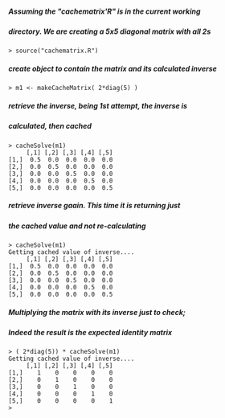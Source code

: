 ##### Assuming the "cachematrix'R" is in the current working
##### directory. We are creating a 5x5 diagonal matrix with all 2s

<!-- -->
    > source("cachematrix.R")

##### create object to contain the matrix and its calculated inverse
<!-- -->
    > m1 <- makeCacheMatrix( 2*diag(5) )

##### retrieve the inverse, being 1st attempt, the inverse is 
##### calculated, then cached
<!-- -->
    > cacheSolve(m1)
         [,1] [,2] [,3] [,4] [,5]
    [1,]  0.5  0.0  0.0  0.0  0.0
    [2,]  0.0  0.5  0.0  0.0  0.0
    [3,]  0.0  0.0  0.5  0.0  0.0
    [4,]  0.0  0.0  0.0  0.5  0.0
    [5,]  0.0  0.0  0.0  0.0  0.5

##### retrieve inverse gaain. This time it is returning just
##### the cached value and not re-calculating
<!-- -->
    > cacheSolve(m1)
    Getting cached value of inverse....
         [,1] [,2] [,3] [,4] [,5]
    [1,]  0.5  0.0  0.0  0.0  0.0
    [2,]  0.0  0.5  0.0  0.0  0.0
    [3,]  0.0  0.0  0.5  0.0  0.0
    [4,]  0.0  0.0  0.0  0.5  0.0
    [5,]  0.0  0.0  0.0  0.0  0.5


##### Multiplying the matrix with its inverse just to check;
##### Indeed the result is the expected identity matrix
<!-- -->
    > ( 2*diag(5)) * cacheSolve(m1)
    Getting cached value of inverse....
         [,1] [,2] [,3] [,4] [,5]
    [1,]    1    0    0    0    0
    [2,]    0    1    0    0    0
    [3,]    0    0    1    0    0
    [4,]    0    0    0    1    0
    [5,]    0    0    0    0    1
    > 

##### 
#####
